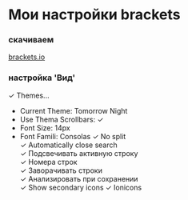 # Мои настройки brackets

### скачиваем
[brackets.io](brackets.io)

### настройка 'Вид'
✓ Themes...  
+ Current Theme: Tomorrow Night  
+ Use Thema Scrollbars: ✓  
+ Font Size: 14px  
+ Font Famili: Consolas
✓ No split  
✓ Automatically close search  
✓ Подсвечивать активную строку  
✓ Номера строк  
✓ Заворачивать строки  
✓ Анализировать при сохранении  
✓ Show secondary icons
✓ Ionicons